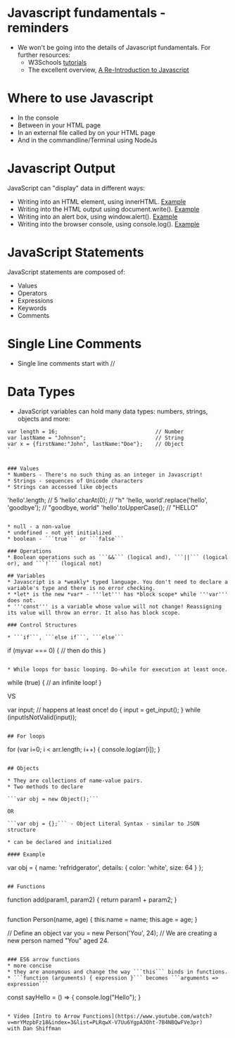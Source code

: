 # Javascript fundamentals - reminders

* We won't be going into the details of Javascript fundamentals. For further resources:
  * W3Schools [tutorials](https://www.w3schools.com/js/default.asp)
  * The excellent overview, [A Re-Introduction to Javascript](https://developer.mozilla.org/en-US/docs/Web/JavaScript/A_re-introduction_to_JavaScript)

# Where to use Javascript
* In the console
* Between <script> and </script> in your HTML page
* In an external file called by <script src="myfile.js"></script> on your HTML page
* And in the commandline/Terminal using NodeJs

# Javascript Output

JavaScript can "display" data in different ways:

* Writing into an HTML element, using innerHTML. [Example](https://www.w3schools.com/js/tryit.asp?filename=tryjs_output_dom)
* Writing into the HTML output using document.write(). [Example](https://www.w3schools.com/js/tryit.asp?filename=tryjs_output_write)
* Writing into an alert box, using window.alert(). [Example](https://www.w3schools.com/js/tryit.asp?filename=tryjs_output_write_over)
* Writing into the browser console, using console.log(). [Example](https://www.w3schools.com/js/tryit.asp?filename=tryjs_output_alert)

# JavaScript Statements

JavaScript statements are composed of:

* Values
* Operators
* Expressions
* Keywords
* Comments

# Single Line Comments
* Single line comments start with //

# Data Types

* JavaScript variables can hold many data types: numbers, strings, objects and more:

```
var length = 16;                               // Number
var lastName = "Johnson";                      // String
var x = {firstName:"John", lastName:"Doe"};    // Object
`


### Values
* Numbers - There's no such thing as an integer in Javascript!
* Strings - sequences of Unicode characters
* Strings can accessed like objects

```
'hello'.length; // 5
'hello'.charAt(0); // "h"
'hello, world'.replace('hello', 'goodbye'); // "goodbye, world"
'hello'.toUpperCase(); // "HELLO"
```

* null - a non-value
* undefined - not yet initialized
* boolean - ```true``` or ```false```

### Operations
* Boolean operations such as ```&&``` (logical and), ```||``` (logical or), and ```!``` (logical not)

## Variables
* Javascript is a *weakly* typed language. You don't need to declare a variable's type and there is no error checking.
* *let* is the new *var* - '''let''' has *block scope* while '''var''' does not.
* '''const''' is a variable whose value will not change! Reassigning its value will throw an error. It also has block scope.

### Control Structures

* ```if```, ```else if```, ```else```

```
if (myvar === 0) {
    // then do this
}
```

* While loops for basic looping. Do-while for execution at least once.

```
while (true) {
  // an infinite loop!
}

VS

var input; // happens at least once!
do {
  input = get_input();
} while (inputIsNotValid(input));
```

## For loops

```
for (var i=0; i < arr.length; i++) {
        console.log(arr[i]);
    }
```

## Objects

* They are collections of name-value pairs.
* Two methods to declare

```var obj = new Object();```

OR

```var obj = {};``` - Object Literal Syntax - similar to JSON structure

* can be declared and initialized

#### Example

```
var obj = {
  name: 'refridgerator',
  details: {
    color: 'white',
    size: 64
  }
};
```

## Functions

```
function add(param1, param2) {
       return param1 + param2;
   }
```

```
function Person(name, age) {
  this.name = name;
  this.age = age;
}

// Define an object
var you = new Person('You', 24);
// We are creating a new person named "You" aged 24.
```

### ES6 arrow functions
* more concise
* they are anonymous and change the way ```this``` binds in functions.
* ```function (arguments) { expression }``` becomes ```arguments => expression```

```
const sayHello = () => {
  console.log("Hello");
}
```

* Video [Intro to Arrow Functions](https://www.youtube.com/watch?v=mrYMzpbFz18&index=3&list=PLRqwX-V7Uu6YgpA3Oht-7B4NBQwFVe3pr)
with Dan Shiffman
